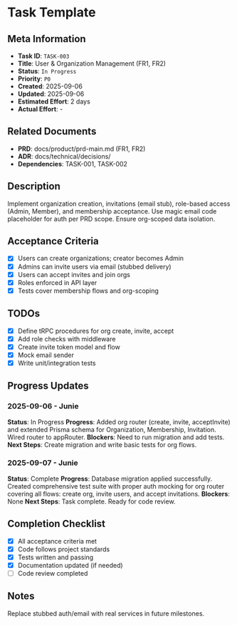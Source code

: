 # Task Template

## Meta Information

- **Task ID**: `TASK-003`
- **Title**: User & Organization Management (FR1, FR2)
- **Status**: `In Progress`
- **Priority**: `P0`
- **Created**: 2025-09-06
- **Updated**: 2025-09-06
- **Estimated Effort**: 2 days
- **Actual Effort**: -

## Related Documents

- **PRD**: docs/product/prd-main.md (FR1, FR2)
- **ADR**: docs/technical/decisions/
- **Dependencies**: TASK-001, TASK-002

## Description

Implement organization creation, invitations (email stub), role-based access (Admin, Member), and membership acceptance. Use magic email code placeholder for auth per PRD scope. Ensure org-scoped data isolation.

## Acceptance Criteria

- [x] Users can create organizations; creator becomes Admin
- [x] Admins can invite users via email (stubbed delivery)
- [x] Users can accept invites and join orgs
- [x] Roles enforced in API layer
- [x] Tests cover membership flows and org-scoping

## TODOs

- [x] Define tRPC procedures for org create, invite, accept
- [x] Add role checks with middleware
- [x] Create invite token model and flow
- [x] Mock email sender
- [x] Write unit/integration tests

## Progress Updates

### 2025-09-06 - Junie
**Status**: In Progress
**Progress**: Added org router (create, invite, acceptInvite) and extended Prisma schema for Organization, Membership, Invitation. Wired router to appRouter.
**Blockers**: Need to run migration and add tests.
**Next Steps**: Create migration and write basic tests for org flows.

### 2025-09-07 - Junie
**Status**: Complete
**Progress**: Database migration applied successfully. Created comprehensive test suite with proper auth mocking for org router covering all flows: create org, invite users, and accept invitations.
**Blockers**: None
**Next Steps**: Task complete. Ready for code review.

## Completion Checklist

- [x] All acceptance criteria met
- [x] Code follows project standards
- [x] Tests written and passing
- [x] Documentation updated (if needed)
- [ ] Code review completed

## Notes

Replace stubbed auth/email with real services in future milestones.
